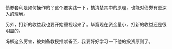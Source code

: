 债券套利是如何操作的？这个要实践一下，搞清楚其中的原理，也能对债券有更深入的理解。

另外，打新的收益我也要开始重视起来了。毕竟现在资金量小，打新的收益还是很明显的。

冯柳这么厉害，被刘备教授推崇备至，我要好好学习一下他的投资原则了。